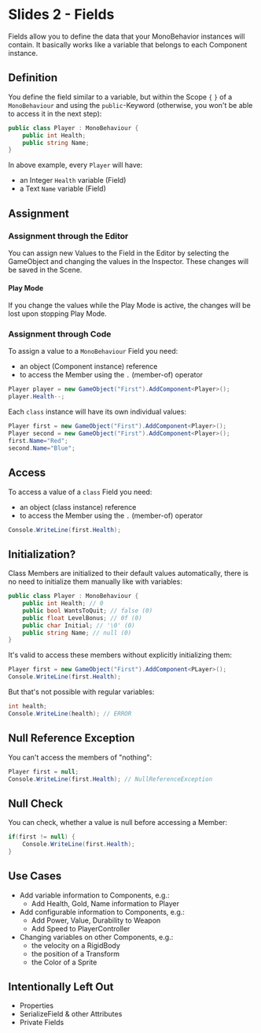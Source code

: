 # Slides 2 - Fields

Fields allow you to define the data that your MonoBehavior instances will contain. It basically works like a variable that belongs to each Component instance.

## Definition
You define the field similar to a variable, but within the Scope `{` `}` of a `MonoBehaviour` and using the `public`-Keyword (otherwise, you won't be able to access it in the next step):
```csharp
public class Player : MonoBehaviour {
    public int Health;
    public string Name;
}
```

In above example, every `Player` will have:
- an Integer `Health` variable (Field)
- a Text `Name` variable (Field)

## Assignment

### Assignment through the Editor
You can assign new Values to the Field in the Editor by selecting the GameObject and changing the values in the Inspector. These changes will be saved in the Scene.

#### Play Mode
If you change the values while the Play Mode is active, the changes will be lost upon stopping Play Mode.

### Assignment through Code
To assign a value to a `MonoBehaviour` Field you need:
- an object (Component instance) reference
- to access the Member using the `.` (member-of) operator
```csharp
Player player = new GameObject("First").AddComponent<Player>();
player.Health--;
```

Each `class` instance will have its own individual values:
```csharp
Player first = new GameObject("First").AddComponent<Player>();
Player second = new GameObject("First").AddComponent<Player>();
first.Name="Red";
second.Name="Blue";
```

## Access
To access a value of a `class` Field you need:
- an object (class instance) reference
- to access the Member using the `.` (member-of) operator
```csharp
Console.WriteLine(first.Health);
```

## Initialization?
Class Members are initialized to their default values automatically, there is no need to initialize them manually like with variables:

```csharp
public class Player : MonoBehaviour {
    public int Health; // 0
    public bool WantsToQuit; // false (0)
    public float LevelBonus; // 0f (0)
    public char Initial; // '\0' (0)
    public string Name; // null (0)
}
```

It's valid to access these members without explicitly initializing them:
```csharp
Player first = new GameObject("First").AddComponent<PLayer>();
Console.WriteLine(first.Health);
```

But that's not possible with regular variables:
```csharp
int health;
Console.WriteLine(health); // ERROR
```

## Null Reference Exception
You can't access the members of "nothing":
```csharp
Player first = null;
Console.WriteLine(first.Health); // NullReferenceException
```

## Null Check
You can check, whether a value is null before accessing a Member:
```csharp
if(first != null) {
    Console.WriteLine(first.Health);
}
```

## Use Cases
- Add variable information to Components, e.g.:
  - Add Health, Gold, Name information to Player
- Add configurable information to Components, e.g.:
    - Add Power, Value, Durability to Weapon
    - Add Speed to PlayerController
- Changing variables on other Components, e.g.:
  - the velocity on a RigidBody
  - the position of a Transform
  - the Color of a Sprite

## Intentionally Left Out
- Properties
- SerializeField & other Attributes
- Private Fields